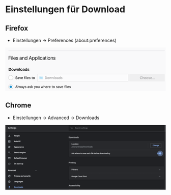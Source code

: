 # Einstellungen für Download

## Firefox

*   Einstellungen -> Preferences (about:preferences)

![](setting_firefox.png)


## Chrome

*   Einstellungen -> Advanced -> Downloads

![](setting_chrome.png)
